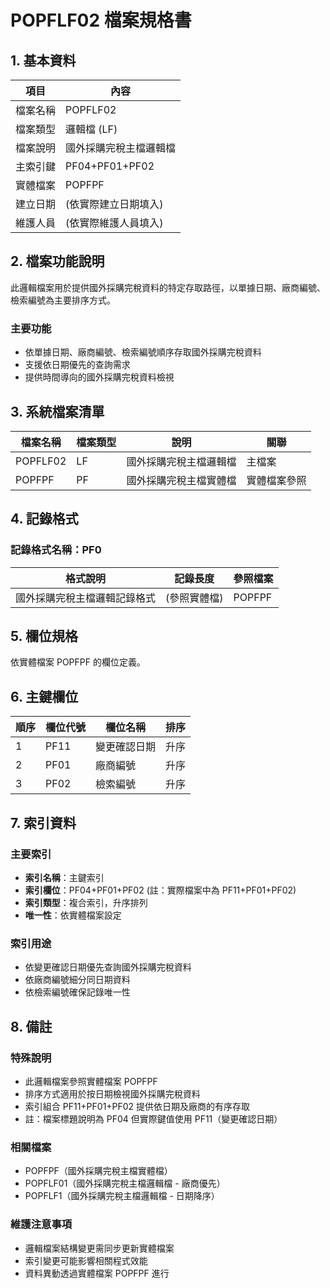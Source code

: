 # POPFLF02 檔案規格書

## 1. 基本資料

| 項目 | 內容 |
|------|------|
| 檔案名稱 | POPFLF02 |
| 檔案類型 | 邏輯檔 (LF) |
| 檔案說明 | 國外採購完稅主檔邏輯檔 |
| 主索引鍵 | PF04+PF01+PF02 |
| 實體檔案 | POPFPF |
| 建立日期 | (依實際建立日期填入) |
| 維護人員 | (依實際維護人員填入) |

## 2. 檔案功能說明

此邏輯檔案用於提供國外採購完稅資料的特定存取路徑，以單據日期、廠商編號、檢索編號為主要排序方式。

### 主要功能
- 依單據日期、廠商編號、檢索編號順序存取國外採購完稅資料
- 支援依日期優先的查詢需求
- 提供時間導向的國外採購完稅資料檢視

## 3. 系統檔案清單

| 檔案名稱 | 檔案類型 | 說明 | 關聯 |
|----------|----------|----------|------|
| POPFLF02 | LF | 國外採購完稅主檔邏輯檔 | 主檔案 |
| POPFPF | PF | 國外採購完稅主檔實體檔 | 實體檔案參照 |

## 4. 記錄格式

### 記錄格式名稱：PF0

| 格式說明 | 記錄長度 | 參照檔案 |
|----------|----------|----------|
| 國外採購完稅主檔邏輯記錄格式 | (參照實體檔) | POPFPF |

## 5. 欄位規格

依實體檔案 POPFPF 的欄位定義。

## 6. 主鍵欄位

| 順序 | 欄位代號 | 欄位名稱 | 排序 |
|------|----------|----------|------|
| 1 | PF11 | 變更確認日期 | 升序 |
| 2 | PF01 | 廠商編號 | 升序 |
| 3 | PF02 | 檢索編號 | 升序 |

## 7. 索引資料

### 主要索引
- **索引名稱**：主鍵索引
- **索引欄位**：PF04+PF01+PF02 (註：實際檔案中為 PF11+PF01+PF02)
- **索引類型**：複合索引，升序排列
- **唯一性**：依實體檔案設定

### 索引用途
- 依變更確認日期優先查詢國外採購完稅資料
- 依廠商編號細分同日期資料
- 依檢索編號確保記錄唯一性

## 8. 備註

### 特殊說明
- 此邏輯檔案參照實體檔案 POPFPF
- 排序方式適用於按日期檢視國外採購完稅資料
- 索引組合 PF11+PF01+PF02 提供依日期及廠商的有序存取
- 註：檔案標題說明為 PF04 但實際鍵值使用 PF11（變更確認日期）

### 相關檔案
- POPFPF（國外採購完稅主檔實體檔）
- POPFLF01（國外採購完稅主檔邏輯檔 - 廠商優先）
- POPFLF1（國外採購完稅主檔邏輯檔 - 日期降序）

### 維護注意事項
- 邏輯檔案結構變更需同步更新實體檔案
- 索引變更可能影響相關程式效能
- 資料異動透過實體檔案 POPFPF 進行 